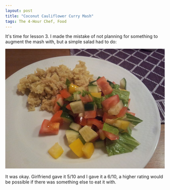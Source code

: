 ```yaml
---
layout: post
title: "Coconut Cauliflower Curry Mash"
tags: The 4-Hour Chef, Food
---
```


It's time for lesson 3. I made the mistake of not planning for something to augment the mash with, but a simple salad had to do:

![](/images/4hourchef/cauliflowers.jpg)

It was okay. Girlfriend gave it 5/10 and I gave it a 6/10, a higher rating would be possible if there was something else to eat it with.
